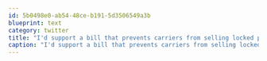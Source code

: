 ```yaml
---
id: 5b0498e0-ab54-48ce-b191-5d3506549a3b
blueprint: text
category: twitter
title: "I'd support a bill that prevents carriers from selling locked phones!"
caption: "I'd support a bill that prevents carriers from selling locked phones!"
---
```


